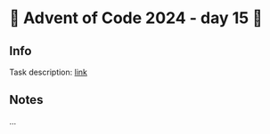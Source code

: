# 🎄 Advent of Code 2024 - day 15 🎄

## Info

Task description: [link](https://adventofcode.com/2024/day/15)

## Notes

...
